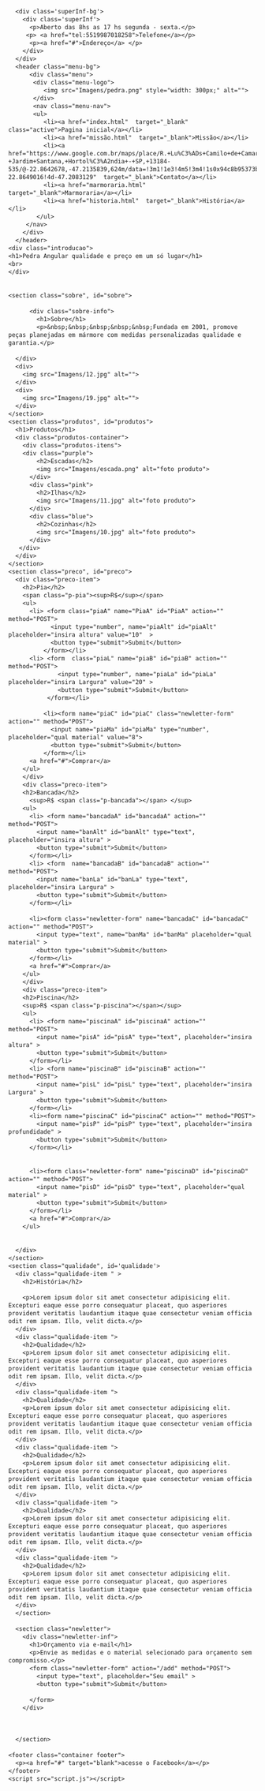<!DOCTYPE html>
<html>
  <head>
    <meta charset="utf-8">
    <meta name="viewport" content="width=device-width, initial-scale=1, shrink-to-fit=no">
    <title>Pedra angular</title>
    <link rel = "preconnect" href = "https://fonts.gstatic.com">
<link href = "https://fonts.googleapis.com/css2? family = Roboto & display = swap" rel = "folha de estilo ">
    <link href="style.css" rel="stylesheet" type="text/css" />
    
  </head>
  <body>
    
      <div class='superInf-bg'>
        <div class='superInf'>
          <p>Aberto das 8hs as 17 hs segunda - sexta.</p>
         <p> <a href="tel:5519987018258">Telefone</a></p>
          <p><a href="#">Endereço</a> </p>
        </div>
      </div> 
      <header class="menu-bg">
          <div class="menu">
           <div class="menu-logo">
              <img src="Imagens/pedra.png" style="width: 300px;" alt="">
           </div>
           <nav class="menu-nav">
           <ul>
              <li><a href="index.html"  target="_blank" class="active">Pagina inicial</a></li>
              <li><a href="missão.html"  target="_blank">Missão</a></li>
              <li><a href="https://www.google.com.br/maps/place/R.+Lu%C3%ADs+Camilo+de+Camargo,+1330+-+Jardim+Santana,+Hortol%C3%A2ndia+-+SP,+13184-535/@-22.8642678,-47.2135839,624m/data=!3m1!1e3!4m5!3m4!1s0x94c8b95373b38807:0x633dab7767f29191!8m2!3d-22.8649016!4d-47.2083129"  target="_blank">Contato</a></li>
              <li><a href="marmoraria.html"  target="_blank">Marmoraria</a></li>
              <li><a href="historia.html"  target="_blank">História</a></li>
            </ul>
         </nav>
        </div>
      </header>
    <div class="introducao">
    <h1>Pedra Angular qualidade e preço em um só lugar</h1>
    <br>
    </div>
    

    <section class="sobre", id="sobre">
          
          <div class="sobre-info">
            <h1>Sobre</h1>
            <p>&nbsp;&nbsp;&nbsp;&nbsp;&nbsp;Fundada em 2001, promove peças planejadas em mármore com medidas personalizadas qualidade e garantia.</p>
       
      </div>
      <div>
        <img src="Imagens/12.jpg" alt="">
      </div>
      <div>
        <img src="Imagens/19.jpg" alt="">
      </div>
    </section>
    <section class="produtos", id="produtos">
      <h1>Produtos</h1>
      <div class="produtos-container">
        <div class="produtos-itens">
        <div class="purple">
            <h2>Escadas</h2>
            <img src="Imagens/escada.png" alt="foto produto">
          </div>
          <div class="pink">
            <h2>Ilhas</h2>
            <img src="Imagens/11.jpg" alt="foto produto">
          </div>
          <div class="blue">
            <h2>Cozinhas</h2>
            <img src="Imagens/10.jpg" alt="foto produto">
          </div> 
       </div>
      </div>
    </section>
    <section class="preco", id="preco">
      <div class="preco-item">
        <h2>Pia</h2>
        <span class="p-pia"><sup>R$</sup></span>
        <ul>
          <li> <form class="piaA" name="PiaA" id="PiaA" action="" method="POST">
                <input type="number", name="piaAlt" id="piaAlt" placeholder="insira altura" value="10"  >
                <button type="submit">Submit</button>
              </form></li>
          <li> <form  class="piaL" name="piaB" id="piaB" action="" method="POST">
                  <input type="number", name="piaLa" id="piaLa" placeholder="insira Largura" value="20" >
                  <button type="submit">Submit</button>
               </form></li>
          
              <li><form name="piaC" id="piaC" class="newletter-form" action="" method="POST">
                <input name="piaMa" id="piaMa" type="number", placeholder="qual material" value="8">
                <button type="submit">Submit</button>
              </form></li>
          <a href="#">Comprar</a>
        </ul>
        </div>
        <div class="preco-item">
        <h2>Bancada</h2>
          <sup>R$ <span class="p-bancada"></span> </sup>
        <ul>
          <li> <form name="bancadaA" id="bancadaA" action="" method="POST">
            <input name="banAlt" id="banAlt" type="text", placeholder="insira altura" >
            <button type="submit">Submit</button>
          </form></li>
          <li> <form  name="bancadaB" id="bancadaB" action="" method="POST">
            <input name="banLa" id="banLa" type="text", placeholder="insira Largura" >
            <button type="submit">Submit</button>
          </form></li>
          
          <li><form class="newletter-form" name="bancadaC" id="bancadaC" action="" method="POST">
            <input type="text", name="banMa" id="banMa" placeholder="qual material" >
            <button type="submit">Submit</button>
          </form></li>
          <a href="#">Comprar</a>
        </ul>
        </div>
        <div class="preco-item">
        <h2>Piscina</h2>
        <sup>R$ <span class="p-piscina"></span></sup>
        <ul>
          <li> <form name="piscinaA" id="piscinaA" action="" method="POST">
            <input name="pisA" id="pisA" type="text", placeholder="insira altura" >
            <button type="submit">Submit</button>
          </form></li>
          <li> <form name="piscinaB" id="piscinaB" action="" method="POST">
            <input name="pisL" id="pisL" type="text", placeholder="insira Largura" >
            <button type="submit">Submit</button>
          </form></li>
          <li><form name="piscinaC" id="piscinaC" action="" method="POST">
            <input name="pisP" id="pisP" type="text", placeholder="insira profundidade" >
            <button type="submit">Submit</button>
          </form></li>
          
                   
          <li><form class="newletter-form" name="piscinaD" id="piscinaD" action="" method="POST">
            <input name="pisD" id="pisD" type="text", placeholder="qual material" >
            <button type="submit">Submit</button>
          </form></li>
          <a href="#">Comprar</a>
        </ul>

          
      </div>
    </section>
    <section class="qualidade", id='qualidade'>
      <div class="qualidade-item " >
        <h2>História</h2>
        
        <p>Lorem ipsum dolor sit amet consectetur adipisicing elit. Excepturi eaque esse porro consequatur placeat, quo asperiores provident veritatis laudantium itaque quae consectetur veniam officia odit rem ipsam. Illo, velit dicta.</p>
      </div>
      <div class="qualidade-item ">
        <h2>Qualidade</h2>
        <p>Lorem ipsum dolor sit amet consectetur adipisicing elit. Excepturi eaque esse porro consequatur placeat, quo asperiores provident veritatis laudantium itaque quae consectetur veniam officia odit rem ipsam. Illo, velit dicta.</p>
      </div>
      <div class="qualidade-item ">
        <h2>Qualidade</h2>
        <p>Lorem ipsum dolor sit amet consectetur adipisicing elit. Excepturi eaque esse porro consequatur placeat, quo asperiores provident veritatis laudantium itaque quae consectetur veniam officia odit rem ipsam. Illo, velit dicta.</p>
      </div>
      <div class="qualidade-item ">
        <h2>Qualidade</h2>
        <p>Lorem ipsum dolor sit amet consectetur adipisicing elit. Excepturi eaque esse porro consequatur placeat, quo asperiores provident veritatis laudantium itaque quae consectetur veniam officia odit rem ipsam. Illo, velit dicta.</p>
      </div>
      <div class="qualidade-item ">
        <h2>Qualidade</h2>
        <p>Lorem ipsum dolor sit amet consectetur adipisicing elit. Excepturi eaque esse porro consequatur placeat, quo asperiores provident veritatis laudantium itaque quae consectetur veniam officia odit rem ipsam. Illo, velit dicta.</p>
      </div>
      <div class="qualidade-item ">
        <h2>Qualidade</h2>
        <p>Lorem ipsum dolor sit amet consectetur adipisicing elit. Excepturi eaque esse porro consequatur placeat, quo asperiores provident veritatis laudantium itaque quae consectetur veniam officia odit rem ipsam. Illo, velit dicta.</p>
      </div>
      </section>
      
      <section class="newletter">
        <div class="newletter-inf">
          <h1>Orçamento via e-mail</h1>
          <p>Envie as medidas e o material selecionado para orçamento sem compromisso.</p>
          <form class="newletter-form" action="/add" method="POST">
            <input type="text", placeholder="Seu email" >
            <button type="submit">Submit</button>
            
          </form>
        </div> 
        
        

      </section>
   
    <footer class="container footer">
      <p><a href="#" target="blank">acesse o Facebook</a></p>
    </footer>
    <script src="script.js"></script>
  </body>
</html>